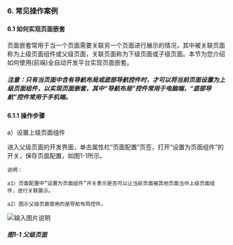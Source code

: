 ### 6. 常见操作案例

#### 6.1 如何实现页面嵌套

页面嵌套常用于当一个页面需要关联另一个页面进行展示的情况，其中被关联页面称为上级页面组件或父级页面，关联页面称为下级页面或子级页面。本节为您介绍如何使用(前端)全自动开发平台实现页面嵌套。

##### 注意：只有当页面中含有导航布局或底部导航控件时，才可以将当前页面设置为上级页面组件，以实现页面嵌套，其中“导航布局”控件常用于电脑端，“底部导航”控件常用于手机端。

#### 6.1.1 操作步骤

a）设置上级页面组件

进入父级页面的开发界面，单击属性栏“页面配置”页签，打开“设置为页面组件”的开关，保存页面配置，如图1-1所示。

```
说明：

a1）页面配置中“设置为页面组件”开关表示是否可以让当前页面被其他页面当作上级页面组件，进行关联展示。

a2）图示父级页面使用的是导航布局控件。
```

![输入图片说明](../../../images/%20SoFlu%EF%BC%88%E5%89%8D%E7%AB%AF%EF%BC%89%E5%85%A8%E8%87%AA%E5%8A%A8%E5%BC%80%E5%8F%91%E5%B9%B3%E5%8F%B0%E6%95%99%E7%A8%8B/1.%20%E6%9C%80%E6%96%B0%E7%89%88%E6%9C%AC%20-%20%E6%9B%B4%E6%96%B0%E6%97%A5%E6%9C%9F%20-%202023.01.10/6.%20%E5%B8%B8%E8%A7%81%E6%93%8D%E4%BD%9C%E6%A1%88%E4%BE%8B/image.png)

##### 图1-1 父级页面
